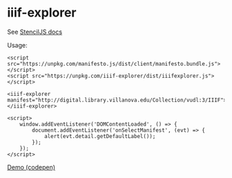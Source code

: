 # iiif-explorer

See [StencilJS docs](https://stenciljs.com/)

Usage:


    <script src="https://unpkg.com/manifesto.js/dist/client/manifesto.bundle.js"></script>
    <script src="https://unpkg.com/iiif-explorer/dist/iiifexplorer.js"></script>

    <iiif-explorer manifest="http://digital.library.villanova.edu/Collection/vudl:3/IIIF"></iiif-explorer>

    <script>
        window.addEventListener('DOMContentLoaded', () => {
            document.addEventListener('onSelectManifest', (evt) => {
                alert(evt.detail.getDefaultLabel());
            });
        });
    </script>

[Demo (codepen)](https://codepen.io/aeschylus/pen/Qqoxvv)
